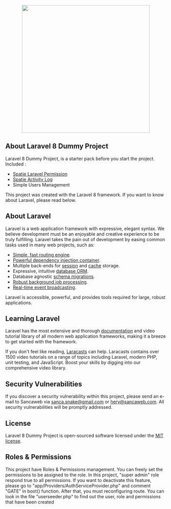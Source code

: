<p align="center"><a href="https://laravel.com" target="_blank"><img src="https://raw.githubusercontent.com/laravel/art/master/logo-lockup/5%20SVG/2%20CMYK/1%20Full%20Color/laravel-logolockup-cmyk-red.svg" width="400"></a></p>

## About Laravel 8 Dummy Project

Laravel 8 Dummy Project, is a starter pack before you start the project. Included :

-   [Spatie Laravel Permission](https://spatie.be/docs/laravel-permission/v4/introduction)
-   [Spatie Activity Log](https://spatie.be/docs/laravel-activitylog/v4/introduction)
-   Simple Users Management

This project was created with the Laravel 8 framework. If you want to know about Laravel, please read below.

## About Laravel

Laravel is a web application framework with expressive, elegant syntax. We believe development must be an enjoyable and creative experience to be truly fulfilling. Laravel takes the pain out of development by easing common tasks used in many web projects, such as:

-   [Simple, fast routing engine](https://laravel.com/docs/routing).
-   [Powerful dependency injection container](https://laravel.com/docs/container).
-   Multiple back-ends for [session](https://laravel.com/docs/session) and [cache](https://laravel.com/docs/cache) storage.
-   Expressive, intuitive [database ORM](https://laravel.com/docs/eloquent).
-   Database agnostic [schema migrations](https://laravel.com/docs/migrations).
-   [Robust background job processing](https://laravel.com/docs/queues).
-   [Real-time event broadcasting](https://laravel.com/docs/broadcasting).

Laravel is accessible, powerful, and provides tools required for large, robust applications.

## Learning Laravel

Laravel has the most extensive and thorough [documentation](https://laravel.com/docs) and video tutorial library of all modern web application frameworks, making it a breeze to get started with the framework.

If you don't feel like reading, [Laracasts](https://laracasts.com) can help. Laracasts contains over 1500 video tutorials on a range of topics including Laravel, modern PHP, unit testing, and JavaScript. Boost your skills by digging into our comprehensive video library.

## Security Vulnerabilities

If you discover a security vulnerability within this project, please send an e-mail to Sancaweb via [sanca.snake@gmail.com](mailto:sanca.snake@gmail.com) or [hery@sancaweb.com](mailto:hery@sancaweb.com). All security vulnerabilities will be promptly addressed.

## License

Laravel 8 Dummy Project is open-sourced software licensed under the [MIT license](https://opensource.org/licenses/MIT).

## Roles & Permissions

This project have Roles & Permissions management. You can freely set the permissions to be assigned to the role. In this project, "super admin" role respond true to all permissions. If you want to deactivate this feature, please go to "app/Providers/AuthServiceProvider.php" and comment "GATE" in boot() function. After that, you must reconfiguring route. You can look in the file "userseeder.php" to find out the user, role and permissions that have been created
